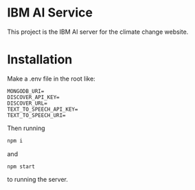 # IBM AI Service

This project is the IBM AI server for the climate change website.

# Installation

Make a .env file in the root like:

```
MONGODB_URI=
DISCOVER_API_KEY=
DISCOVER_URL=
TEXT_TO_SPEECH_API_KEY=
TEXT_TO_SPEECH_URI=
```

Then running

```bash
npm i
```

and

```
npm start
```

to running the server.
